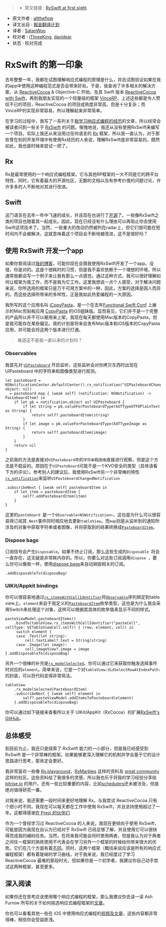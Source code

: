 > * 原文链接 : [RxSwift at first sight](https://blog.alltheflow.com/rxswift-at-first-sight/?utm_campaign=iOS%2BDev%2BWeekly&utm_medium=email&utm_source=iOS_Dev_Weekly_Issue_236)
* 原文作者 : [alltheflow](https://blog.alltheflow.com/)
* 译文出自 : [掘金翻译计划](https://github.com/xitu/gold-miner)
* 译者 : [SatanWoo](http://satanwoo.github.io)
* 校对者 : [iThreeKing](https://github.com/iThreeKing), [davidear](https://github.com/davidear)
* 状态 : 校对完成

# RxSwift 的第一印象

去年整整一年，我都在试图理解响应式编程的原理是什么，并且试图验证如果在我的app中使用这种编程范式是否会带来好处。于是，我查询了许多相关的解决方案，从 [ReactiveCocoa](https://github.com/ReactiveCocoa/ReactiveCocoa) & Objective-C 开始，及其 Swift 版本 [ReactiveCocoa with Swift](https://blog.alltheflow.com/reactive-swift-upgrading-to-reactivecocoa-3-0/)，再到我朋友实现的一个轻量级的框架 [VinceRP](https://github.com/bvic23/VinceRP)。上述这些都是令人赞叹不已的项目，ReactiveCocoa 的项目成熟度非常高，但是十分复杂；而VinceRP的实现非常容易，所以理解起来非常简单。

在学习的过程中，我写了一系列关于[我学习响应式编程的经历](https://blog.alltheflow.com/tag/reactive)的文章，所以经常会被读者问到一些关于 [RxSwift](https://github.com/ReactiveX/RxSwift) 的问题。惭愧地说，我还从没有使用RxSwift来编写一个项目。实际上我还从来没用过任何语言的 [Rx](http://reactivex.io/languages.html) 框架，所以我一直认为，对于那些曾在别的开发环境中有使用Rx经历的人来说，理解RxSwift是非常容易的。既然如此，我也是时候来尝试一把了。

## Rx

Rx是最常使用的一个响应式编程框架。它与其他RP框架的一大不同是它的跨平台特性，同时，它有着最大的开源社区，无数的文档以及有参考价值的问题讨论，许许多多的人不断地对其进行改进。

## Swift
这门语言在去年一年中飞速的成长，并且现在也进行了[开源](https://github.com/apple/swift)了。一些像RxSwift之类的项目也随着其一起成长。因此，现在已经没有什么理由可以再阻止你去使用Swift这项技术了。当然，一些重大的改动仍然被列在radar上，但它们很可能在短时间内不会被解决，这就意味着这个项目会不断地被改进，这不是很好吗？

## 使用 RxSwift 开发一个app

如果你曾阅读过[我的博客](https://blog.alltheflow.com)，可能你现在会猜我使用RxSwift开发了一个app。没错，你是对的。这是个很耗时的习惯，但是我不喜欢依赖于一个理想的环境，所以通常我都会写一个例子来让我有那么一点感觉。通过这种方式，我可以很好理解如何让框架为我工作，而不是我为它工作。这里我想说一点个人感受，对于解决问题来说，你所选用的框架只是万千可用方案中的一种，因此，方案的选择是因人而异的。而这些选择所带来的多样性，正是我如此热爱编程的一大原因。

我所写的这个应用名叫 [iCopyPasta](https://github.com/alltheflow/iCopyPasta)，是一个在去年[Functional Swift Conf](http://2015.funswiftconf.com/) 上展示的Mac剪贴板应用 [CopyPasta](https://github.com/alltheflow/copypasta) 的iOS姐妹版。显而易见，它们并不是一个完整的产品所以并不可以被用来上架。我现在每天都使用Mac版本的CopyPasta，但是我可能存在某些偏见。我的计划是将来会发布Mac版本和iOS版本的CopyPasta应用，并可能会将这两个版本进行打通。

> 难道这不是我一直以来的计划吗？  

### Observables

我首先对 [`UIPasteboard`](https://developer.apple.com/library/prerelease/ios/documentation/UIKit/Reference/UIPasteboard_Class/index.html) 开启监听，这些监听会对你拷贝东西时出现在 UIPasteboard 中的字符串和图像类型进行观测。

    let pasteboard = NSNotificationCenter.defaultCenter().rx_notification("UIPasteboardChangedNotification", object: nil)
    _ = pasteboard.map { [weak self] (notification: NSNotification) -> PasteboardItem? in
        if let pb = notification.object as? UIPasteboard {
            if let string = pb.valueForPasteboardType(kUTTypeUTF8PlainText as String) {
                return self?.pasteboardItem(string)
            }
            if let image = pb.valueForPasteboardType(kUTTypeImage as String) {
                return self?.pasteboardItem(image)
            }
        }
        return nil
    }

之前我的方法是直接对`UIPasteboard`中的`字符串`和`图像`直接进行观察，但是这个方法是不稳妥的。原因在于`UIPasteboard`可能不是一个KVO安全的类型（具体请看下方的评论）。参考别人的建议后，我使用RxSwift另一个非常棒的特性[`rx_notification`](https://github.com/ReactiveX/RxSwift/blob/83bac6db0cd4f7dd3e706afc6747bd5797ea16ff/RxCocoa/Common/Observables/NSNotificationCenter%2BRx.swift#L23)来监听`UIPasteboardChangedNotification `

    .subscribeNext { [weak self] pasteboardItem in
        if let item = pasteboardItem {
            self?.addPasteboardItem(item)
        }
    }

这里的`pasteboard `是一个`Observable<NSNotification>`，这也是为什么可以很容易得订阅其`.Next`事件同时相应地去更新`tableView`。而`map`则是从监听到的通知所涉及的对象中获取字符串或者图像，并将获取到的结果转换成[`PasteboardItem`](https://github.com/alltheflow/iCopyPasta/blob/master/iCopyPasta/PasteboardItem.swift#L41)。

### Dispose bags

订阅信号会产生`Disposable`。如果不终止订阅，那么这些生成的`Disposable `将会一直存在，这无疑是非常耗内存的。所以，你要么对这些订阅调用`dispose `，要么你可以像我一样，使用[dispose bags](https://github.com/ReactiveX/RxSwift/blob/master/Documentation/GettingStarted.md#dispose-bags)来自动销毁相关的订阅。

    .addDisposableTo(disposeBag)
     
### UIKit/Appkit bindings

你可以很容易地通过[`rx_itemsWithCellIdentifier`](https://github.com/ReactiveX/RxSwift/blob/b00d35a5ef13dbcf57257f47fb14a60a2c924d19/RxCocoa/iOS/UITableView%2BRx.swift#L46)将[`Observable`](https://github.com/ReactiveX/RxSwift/blob/master/Documentation/GettingStarted.md#observables-aka-sequences)序列绑定到table view上。`element`来自于我定义的[`PasteboardItem`](https://github.com/alltheflow/iCopyPasta/blob/master/iCopyPasta/PasteboardItem.swift#L41)枚举类型，这也是为什么我会采用Switch来处理这个对象，这样可以根据其具体的枚举值来显示不同的样式。

    pasteViewModel.pasteboardItems()
        .bindTo(tableView.rx_itemsWithCellIdentifier("pasteCell", cellType: UITableViewCell.self)) { (row, element, cell) in
         switch element {
         case .Text(let string):
             cell.textLabel?.text = String(string)
         case .Image(let image):
             cell.imageView?.image = image
    }.addDisposableTo(disposeBag)

另外一个很棒的补充是[`rx_modelSelected`](https://github.com/ReactiveX/RxSwift/blob/b00d35a5ef13dbcf57257f47fb14a60a2c924d19/RxCocoa/iOS/UITableView%2BRx.swift#L204)。你可以通过它来获取你触发选择事件时对应的`element`。简单来说，它是一个对`tableView:didSelectRowAtIndexPath:`的封装，可以将代码变得非常简洁。

    tableView
        .rx_modelSelected(PasteboardItem)
        .subscribeNext { [weak self] element in
            self?.pasteViewModel.addItemsToPasteboard(element)
        }.addDisposableTo(disposeBag)
        
你可以通过如下链接来查看所以关于 UIKit/AppKit（RxCocoa）的扩展[RxSwift's GitHub](https://github.com/ReactiveX/RxSwift/blob/master/Documentation/API.md#rxcocoa-extensions)。

## 总体感受

到目前为止，我还只是探索了 RxSwift 能力的一小部分，但是我已经感受到 RxSwift 是一个非常棒的框架。如果能够更深入理解它的机制并学会基于它的设计思路进行思考，那肯定会更好。

我非常喜欢一些像 [Rx.playground](https://github.com/ReactiveX/RxSwift/tree/master/Rx.playground)，[RxMarbles](http://rxmarbles.com/) 这样的资料及 [great community](https://github.com/ReactiveX) 这样的社区。这些资料给了我很多的灵感，所以我也乐于将我的学习经验分享给 [bitrise.io](http://bitrise.io) 的用户。还有一些比较重要的内容，比如[schedulers](https://github.com/ReactiveX/RxSwift/blob/master/Documentation/Schedulers.md#custom-schedulers)还未被涉及，但是绝对值得研究一番。

对我来说，我还需要一段时间来更好地理解 Rx。与我尝试 ReactiveCocoa 只有个把小时不同，我现在可以每天都在工作中使用 RxSwift，并且坚持使用超过了一年。这都得感谢[在 Prezi 的伙伴们](https://twitter.com/bvic23).

作为一个曾经学习过 ReactiveCocoa 的人来说，我现在更倾向于使用 RxSwift，可能是因为我现在自认为已经对于 RxSwift 已经足够了解，并且使用它可以很快得完成我的编码任务。当然，在将来我可能会同时使用两者，但是我认为对于两者之间任一框架的熟练使用不代表会在学习另外一个框架的时候给你带来很大的优势。它们在几个方面有着[不同](https://stackoverflow.com/questions/32542846/reactivecocoa-vs-rxswift-pros-and-cons/32581824#32581824)。同时，这两个框架（概括来说应该是所有的响应式编程框架）都有着陡峭的学习曲线。对于我来说，我已经度过了学习 ReactiveCocoa 最难的那段时光，但如果你是一个初学者，我建议你自己动手尝试这两种框架，甚至更多。

## 深入阅读

如果你还在思考应该使用哪个响应式编程的框架，那么我建议你去读一读 Ash Furrow 所写的关于如何挑选响应式编程框架的[文章](https://ashfurrow.com/blog/reactivecocoa-vs-rxswift/)。

你也可以看看其他一些在 iOS 中使用响应式编程的[视频及文章](https://gist.github.com/JaviLorbada/4a7bd6129275ebefd5a6)，这些内容都非常得棒，相信你会受益匪浅。
